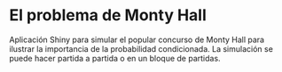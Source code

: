 El problema de Monty Hall
=========================

Aplicación Shiny para simular el popular concurso de Monty Hall para
ilustrar la importancia de la probabilidad condicionada. La simulación
se puede hacer partida a partida o en un bloque de partidas.
